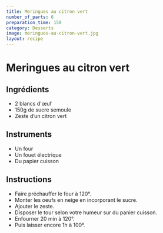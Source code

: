 ```yaml
---
title: Meringues au citron vert
number_of_parts: 6
preparation_time: 150
category: Desserts
image: meringues-au-citron-vert.jpg
layout: recipe
---
```

# Meringues au citron vert

## Ingrédients

- 2 blancs d'œuf
- 150g de sucre semoule
- Zeste d’un citron vert

## Instruments

- Un four
- Un fouet électrique
- Du papier cuisson

## Instructions

- Faire préchauffer le four à 120°.
- Monter les oeufs en neige en incorporant le sucre.
- Ajouter le zeste.
- Disposer le tour selon votre humeur sur du panier cuisson.
- Enfourner 20 min à 120°.
- Puis laisser encore 1h à 100°.
